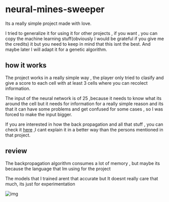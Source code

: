 # neural-mines-sweeper
Its a really simple project made with love.

I tried to generalize it for using it for other projects , if you want , you can copy the machine learning stuff(obviously I would be grateful if you give me the credits) it but you need to keep in mind that this isnt the best. And maybe later I will adapt it for a genetic algorithm.


## how it works

The project works in a really simple way , the player only tried to clasify and give a score to each cell with at least 3 cells where you can recolect information.

The input of the neural network is of 25 ,because it needs to know what its around the cell but it needs for information
for a really simple reason and its that it can have some problems and get confused for some cases , so I was forced to make the input bigger.

If you are interested in how the back propagation and all that stuff , you can check it [here](https://github.com/ranon-rat/neural-network-from-scratch)
,I cant explain it in a better way than the persons mentioned in that project.


## review

The backpropagation algorithm consumes a lot of memory , but maybe its because the language that Im using for the project

The models that I trained arent that accurate but It doesnt really care that much, its just for experimentation


![img](https://media.discordapp.net/attachments/907631182240436305/1018763563503980596/unknown.png)

